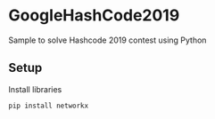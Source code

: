 # GoogleHashCode2019

Sample to solve Hashcode 2019 contest using Python

## Setup
Install libraries

```bash
pip install networkx
```

